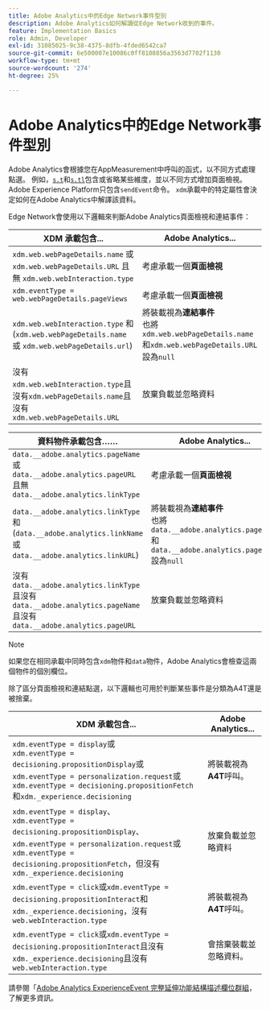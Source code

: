 ```yaml
---
title: Adobe Analytics中的Edge Network事件型別
description: Adobe Analytics如何解讀從Edge Network收到的事件。
feature: Implementation Basics
role: Admin, Developer
exl-id: 31085025-9c38-4375-8dfb-4fded6542ca7
source-git-commit: 6e500007e10086c0ff8108856a3563d7702f1130
workflow-type: tm+mt
source-wordcount: '274'
ht-degree: 25%

---
```


# Adobe Analytics中的Edge Network事件型別

Adobe Analytics會根據您在AppMeasurement中呼叫的函式，以不同方式處理點選。 例如，[`s.t`](/help/implement/vars/functions/t-method.md)和[`s.tl`](/help/implement/vars/functions/tl-method.md)包含或省略某些維度，並以不同方式增加頁面檢視。 Adobe Experience Platform只包含`sendEvent`命令。 `xdm`承載中的特定屬性會決定如何在Adobe Analytics中解譯該資料。

Edge Network會使用以下邏輯來判斷Adobe Analytics頁面檢視和連結事件：

| XDM 承載包含... | Adobe Analytics... |
|---|---|
| `xdm.web.webPageDetails.name` 或 `xdm.web.webPageDetails.URL` 且無 `xdm.web.webInteraction.type` | 考慮承載一個&#x200B;**頁面檢視** |
| `xdm.eventType = web.webPageDetails.pageViews` | 考慮承載一個&#x200B;**頁面檢視** |
| `xdm.web.webInteraction.type` 和 (`xdm.web.webPageDetails.name` 或 `xdm.web.webPageDetails.url`) | 將裝載視為&#x200B;**連結事件** <br/>也將`xdm.web.webPageDetails.name`和`xdm.web.webPageDetails.URL`設為`null` |
| 沒有`xdm.web.webInteraction.type`且沒有`xdm.webPageDetails.name`且沒有`xdm.web.webPageDetails.URL` | 放棄負載並忽略資料 |

| 資料物件承載包含…… | Adobe Analytics... |
|---|---|
| `data.__adobe.analytics.pageName` 或 `data.__adobe.analytics.pageURL` 且無 `data.__adobe.analytics.linkType` | 考慮承載一個&#x200B;**頁面檢視** |
| `data.__adobe.analytics.linkType` 和 (`data.__adobe.analytics.linkName` 或 `data.__adobe.analytics.linkURL`) | 將裝載視為&#x200B;**連結事件** <br/>也將`data.__adobe.analytics.pageName`和`data.__adobe.analytics.pageURL`設為`null` |
| 沒有`data.__adobe.analytics.linkType`且沒有`data.__adobe.analytics.pageName`且沒有`data.__adobe.analytics.pageURL` | 放棄負載並忽略資料 |

>[!NOTE]
>
>如果您在相同承載中同時包含`xdm`物件和`data`物件，Adobe Analytics會檢查這兩個物件的個別欄位。

除了區分頁面檢視和連結點選，以下邏輯也可用於判斷某些事件是分類為A4T還是被捨棄。

| XDM 承載包含... | Adobe Analytics... |
|---|---|
| `xdm.eventType = display`或<br/>`xdm.eventType = decisioning.propositionDisplay`或<br/>`xdm.eventType = personalization.request`或<br/>`xdm.eventType = decisioning.propositionFetch`和`xdm._experience.decisioning` | 將裝載視為&#x200B;**A4T**&#x200B;呼叫。 |
| `xdm.eventType = display`、<br/>`xdm.eventType = decisioning.propositionDisplay`、<br/>`xdm.eventType = personalization.request`或<br/>`xdm.eventType = decisioning.propositionFetch`，但沒有`xdm._experience.decisioning` | 放棄負載並忽略資料 |
| `xdm.eventType = click`或`xdm.eventType = decisioning.propositionInteract`和`xdm._experience.decisioning`，沒有`web.webInteraction.type` | 將裝載視為&#x200B;**A4T**&#x200B;呼叫。 |
| `xdm.eventType = click`或`xdm.eventType = decisioning.propositionInteract`且沒有`xdm._experience.decisioning`且沒有`web.webInteraction.type` | 會捨棄裝載並忽略資料。 |

請參閱「[Adobe Analytics ExperienceEvent 完整延伸功能結構描述欄位群組](https://experienceleague.adobe.com/en/docs/experience-platform/xdm/field-groups/event/analytics-full-extension)，了解更多資訊。
